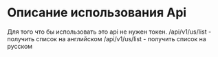 #  Описание использования Api #
Для того что бы использовать это api не нужен токен.
/api/v1/us/list - получить список на английском
/api/v1/us/list - получить список на русском

